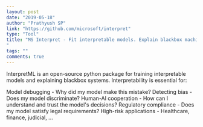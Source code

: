 ```yaml
---
layout: post
date: "2019-05-18"
author: "Prathyush SP"
link: "https://github.com/microsoft/interpret"
type: "Tool"
title: "MS Interpret - Fit interpretable models. Explain blackbox machine learning.
"
tags: ""
comments: true
---
```

InterpretML is an open-source python package for training interpretable models and explaining blackbox systems. Interpretability is essential for:

Model debugging - Why did my model make this mistake?
Detecting bias - Does my model discriminate?
Human-AI cooperation - How can I understand and trust the model's decisions?
Regulatory compliance - Does my model satisfy legal requirements?
High-risk applications - Healthcare, finance, judicial, ...